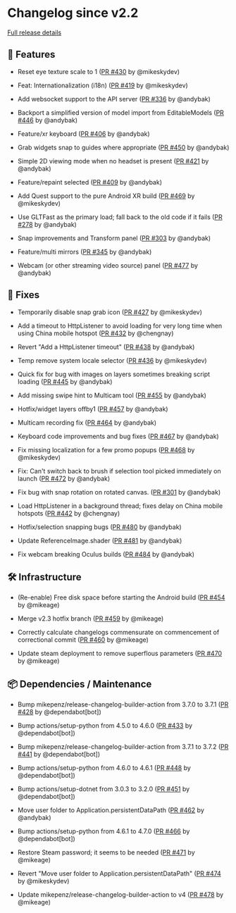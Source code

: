 # Changelog since v2.2

[Full release details](https://github.com/icosa-gallery/open-brush/compare/v2.2...ac5e2e40661cec617508fdadaabb1bf4ceb1ac26)

## 🚀 Features

- Reset eye texture scale to 1 ([PR #430](https://github.com/icosa-gallery/open-brush/pull/430) by @mikeskydev)

- Feat: Internationalization (i18n) ([PR #419](https://github.com/icosa-gallery/open-brush/pull/419) by @mikeskydev)

- Add websocket support to the API server ([PR #336](https://github.com/icosa-gallery/open-brush/pull/336) by @andybak)

- Backport a simplified version of model import from EditableModels ([PR #446](https://github.com/icosa-gallery/open-brush/pull/446) by @andybak)

- Feature/xr keyboard ([PR #406](https://github.com/icosa-gallery/open-brush/pull/406) by @andybak)

- Grab widgets snap to guides where appropriate ([PR #450](https://github.com/icosa-gallery/open-brush/pull/450) by @andybak)

- Simple 2D viewing mode when no headset is present ([PR #421](https://github.com/icosa-gallery/open-brush/pull/421) by @andybak)

- Feature/repaint selected ([PR #409](https://github.com/icosa-gallery/open-brush/pull/409) by @andybak)

- Add Quest support to the pure Android XR build ([PR #469](https://github.com/icosa-gallery/open-brush/pull/469) by @mikeskydev)

- Use GLTFast as the primary load; fall back to the old code if it fails ([PR #278](https://github.com/icosa-gallery/open-brush/pull/278) by @andybak)

- Snap improvements and Transform panel ([PR #303](https://github.com/icosa-gallery/open-brush/pull/303) by @andybak)

- Feature/multi mirrors ([PR #345](https://github.com/icosa-gallery/open-brush/pull/345) by @andybak)

- Webcam (or other streaming video source) panel ([PR #477](https://github.com/icosa-gallery/open-brush/pull/477) by @andybak)


## 🐛 Fixes

- Temporarily disable snap grab icon ([PR #427](https://github.com/icosa-gallery/open-brush/pull/427) by @mikeskydev)

- Add a timeout to HttpListener to avoid loading for very long time when using China mobile hotspot ([PR #432](https://github.com/icosa-gallery/open-brush/pull/432) by @chengnay)

- Revert "Add a HttpListener timeout" ([PR #438](https://github.com/icosa-gallery/open-brush/pull/438) by @andybak)

- Temp remove system locale selector ([PR #436](https://github.com/icosa-gallery/open-brush/pull/436) by @mikeskydev)

- Quick fix for bug with images on layers sometimes breaking script loading ([PR #445](https://github.com/icosa-gallery/open-brush/pull/445) by @andybak)

- Add missing swipe hint to Multicam tool ([PR #455](https://github.com/icosa-gallery/open-brush/pull/455) by @andybak)

- Hotfix/widget layers offby1 ([PR #457](https://github.com/icosa-gallery/open-brush/pull/457) by @andybak)

- Multicam recording fix ([PR #464](https://github.com/icosa-gallery/open-brush/pull/464) by @andybak)

- Keyboard code improvements and bug fixes ([PR #467](https://github.com/icosa-gallery/open-brush/pull/467) by @andybak)

- Fix missing localization for a few promo popups ([PR #468](https://github.com/icosa-gallery/open-brush/pull/468) by @mikeskydev)

- Fix: Can't switch back to brush if selection tool picked immediately on launch ([PR #472](https://github.com/icosa-gallery/open-brush/pull/472) by @andybak)

- Fix bug with snap rotation on rotated canvas. ([PR #301](https://github.com/icosa-gallery/open-brush/pull/301) by @andybak)

- Load HttpListener in a background thread; fixes delay on China mobile hotspots ([PR #442](https://github.com/icosa-gallery/open-brush/pull/442) by @chengnay)

- Hotfix/selection snapping bugs ([PR #480](https://github.com/icosa-gallery/open-brush/pull/480) by @andybak)

- Update ReferenceImage.shader ([PR #481](https://github.com/icosa-gallery/open-brush/pull/481) by @andybak)

- Fix webcam breaking Oculus builds ([PR #484](https://github.com/icosa-gallery/open-brush/pull/484) by @andybak)


## 🛠️ Infrastructure

- (Re-enable) Free disk space before starting the Android build ([PR #454](https://github.com/icosa-gallery/open-brush/pull/454) by @mikeage)

- Merge v2.3 hotfix branch ([PR #459](https://github.com/icosa-gallery/open-brush/pull/459) by @mikeage)

- Correctly calculate changelogs commensurate on commencement of correctional commit ([PR #460](https://github.com/icosa-gallery/open-brush/pull/460) by @mikeage)

- Update steam deployment to remove superflous parameters ([PR #470](https://github.com/icosa-gallery/open-brush/pull/470) by @mikeage)


## 📦 Dependencies / Maintenance

- Bump mikepenz/release-changelog-builder-action from 3.7.0 to 3.7.1 ([PR #428](https://github.com/icosa-gallery/open-brush/pull/428) by @dependabot[bot])

- Bump actions/setup-python from 4.5.0 to 4.6.0 ([PR #433](https://github.com/icosa-gallery/open-brush/pull/433) by @dependabot[bot])

- Bump mikepenz/release-changelog-builder-action from 3.7.1 to 3.7.2 ([PR #441](https://github.com/icosa-gallery/open-brush/pull/441) by @dependabot[bot])

- Bump actions/setup-python from 4.6.0 to 4.6.1 ([PR #448](https://github.com/icosa-gallery/open-brush/pull/448) by @dependabot[bot])

- Bump actions/setup-dotnet from 3.0.3 to 3.2.0 ([PR #451](https://github.com/icosa-gallery/open-brush/pull/451) by @dependabot[bot])

- Move user folder to Application.persistentDataPath ([PR #462](https://github.com/icosa-gallery/open-brush/pull/462) by @andybak)

- Bump actions/setup-python from 4.6.1 to 4.7.0 ([PR #466](https://github.com/icosa-gallery/open-brush/pull/466) by @dependabot[bot])

- Restore Steam password; it seems to be needed ([PR #471](https://github.com/icosa-gallery/open-brush/pull/471) by @mikeage)

- Revert "Move user folder to Application.persistentDataPath" ([PR #474](https://github.com/icosa-gallery/open-brush/pull/474) by @mikeskydev)

- Update mikepenz/release-changelog-builder-action to v4 ([PR #478](https://github.com/icosa-gallery/open-brush/pull/478) by @mikeage)





